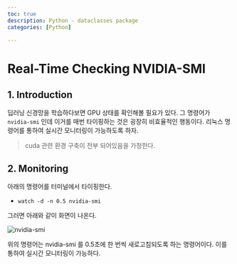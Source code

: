 ```yaml
---
toc: true
description: Python - dataclasses package
categories: [Python]

---
```


# Real-Time Checking NVIDIA-SMI

## 1. Introduction

딥러닝 신경망을 학습하다보면 GPU 상태를 확인해볼 필요가 있다. 그 명령어가 `nvidia-smi` 인데 이거를 매번 타이핑하는 것은 굉장히 비효율적인 행동이다. 리눅스 명령어를 통하여 실시간 모니터링이 가능하도록 하자.

> cuda 관련 환경 구축이 전부 되어있음을 가정한다.

## 2. Monitoring

아래의 명령어를 터미널에서 타이핑한다.

- `watch -d -n 0.5 nvidia-smi`

그러면 아래와 같이 화면이 나온다.

![nvidia-smi](/Users/judepark/Documents/blog/images/nvidia-smi.png)

위의 명령어는 nvidia-smi 를 0.5초에 한 번씩 새로고침되도록 하는 명령어이다. 이를 통하여 실시간 모니터링이 가능하다.